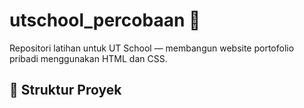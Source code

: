 # utschool_percobaan 🚀

Repositori latihan untuk UT School — membangun website portofolio pribadi menggunakan HTML dan CSS.

## 📁 Struktur Proyek
